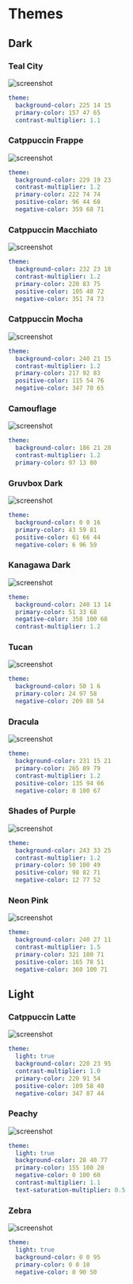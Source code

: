 # Themes

## Dark

### Teal City
![screenshot](images/themes/teal-city.png)
```yaml
theme:
  background-color: 225 14 15
  primary-color: 157 47 65
  contrast-multiplier: 1.1
```

### Catppuccin Frappe
![screenshot](images/themes/catppuccin-frappe.png)
```yaml
theme:
  background-color: 229 19 23
  contrast-multiplier: 1.2
  primary-color: 222 74 74
  positive-color: 96 44 68
  negative-color: 359 68 71
```

### Catppuccin Macchiato
![screenshot](images/themes/catppuccin-macchiato.png)
```yaml
theme:
  background-color: 232 23 18
  contrast-multiplier: 1.2
  primary-color: 220 83 75
  positive-color: 105 48 72
  negative-color: 351 74 73
```

### Catppuccin Mocha
![screenshot](images/themes/catppuccin-mocha.png)
```yaml
theme:
  background-color: 240 21 15
  contrast-multiplier: 1.2
  primary-color: 217 92 83
  positive-color: 115 54 76
  negative-color: 347 70 65
```

### Camouflage
![screenshot](images/themes/camouflage.png)
```yaml
theme:
  background-color: 186 21 20
  contrast-multiplier: 1.2
  primary-color: 97 13 80
```

### Gruvbox Dark
![screenshot](images/themes/gruvbox.png)
```yaml
theme:
  background-color: 0 0 16
  primary-color: 43 59 81
  positive-color: 61 66 44
  negative-color: 6 96 59
```

### Kanagawa Dark
![screenshot](images/themes/kanagawa-dark.png)
```yaml
theme:
  background-color: 240 13 14
  primary-color: 51 33 68
  negative-color: 358 100 68
  contrast-multiplier: 1.2
```

### Tucan
![screenshot](images/themes/tucan.png)
```yaml
theme:
  background-color: 50 1 6
  primary-color: 24 97 58
  negative-color: 209 88 54
```

### Dracula
![screenshot](images/themes/dracula.png)
```yaml
theme:
  background-color: 231 15 21
  primary-color: 265 89 79
  contrast-multiplier: 1.2
  positive-color: 135 94 66
  negative-color: 0 100 67
```

### Shades of Purple
![screenshot](images/themes/shades-of-purple.png)
```yaml
theme:
  background-color: 243 33 25
  contrast-multiplier: 1.2
  primary-color: 50 100 49
  positive-color: 98 82 71
  negative-color: 12 77 52
```

### Neon Pink 
![screenshot](images/themes/neon-pink.png)
```yaml
theme:
  background-color: 240 27 11
  contrast-multiplier: 1.5
  primary-color: 321 100 71
  positive-color: 165 78 51
  negative-color: 360 100 71
```

## Light

### Catppuccin Latte
![screenshot](images/themes/catppuccin-latte.png)
```yaml
theme:
  light: true
  background-color: 220 23 95
  contrast-multiplier: 1.0
  primary-color: 220 91 54
  positive-color: 109 58 40
  negative-color: 347 87 44
```

### Peachy
![screenshot](images/themes/peachy.png)
```yaml
theme:
  light: true
  background-color: 28 40 77
  primary-color: 155 100 20
  negative-color: 0 100 60
  contrast-multiplier: 1.1
  text-saturation-multiplier: 0.5
```

### Zebra
![screenshot](images/themes/zebra.png)
```yaml
theme:
  light: true
  background-color: 0 0 95
  primary-color: 0 0 10
  negative-color: 0 90 50
```
